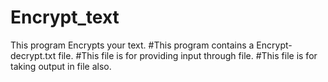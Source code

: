 # Encrypt_text
This program Encrypts your text.
#This program contains a Encrypt-decrypt.txt file.
#This file is for providing input through file.
#This file is for taking output in file also.
